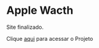 # Apple Wacth
 Site finalizado.
 <p>Clique <a href="https://joaoburi.github.io/projeto_apple_watch/" target="_blank" rel="next">aqui</a> para acessar o Projeto</p>
